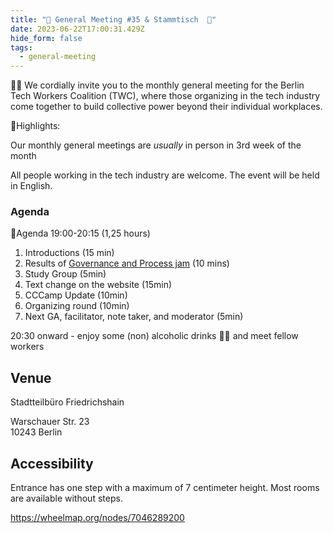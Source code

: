 ```yaml
---
title: "🎉 General Meeting #35 & Stammtisch  🍻"
date: 2023-06-22T17:00:31.429Z
hide_form: false
tags:
  - general-meeting
---
```

🧚‍♂️ We cordially invite you to the monthly general meeting for the Berlin Tech Workers Coalition (TWC), where those organizing in the tech industry come together to build collective power beyond their individual workplaces.

💫Highlights: 

Our monthly general meetings are *usually* in person in 3rd week of the month

All people working in the tech industry are welcome. The event will be held in English.

### Agenda

📝Agenda 19:00-20:15 (1,25 hours)

1. Introductions (15 min)
2. Results of [Governance and Process jam](https://www.notion.so/Governance-and-Process-jam-5e24ebf077f1417d9b3f77d1dd5fa075?pvs=21) (10 mins)
3. Study Group (5min)
4. Text change on the website (15min)
5. CCCamp Update (10min)
6. Organizing round (10min)
7. Next GA, facilitator, note taker, and moderator (5min)

20:30 onward - enjoy some (non) alcoholic drinks 🍻🥤 and meet fellow workers

## Venue

Stadtteilbüro Friedrichshain

Warschauer Str. 23\
10243 Berlin

## Accessibility

Entrance has one step with a maximum of 7 centimeter height. Most rooms are available without steps.

<https://wheelmap.org/nodes/7046289200>